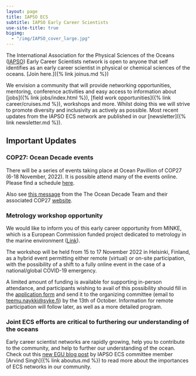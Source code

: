 ```yaml
---
layout: page
title: IAPSO ECS
subtitle: IAPSO Early Career Scientists
use-site-title: true
bigimg:
  - "/img/IAPSO_cover_large.jpg"
---
```


The International Association for the Physical Sciences of the Oceans ([IAPSO](https://iapso-ocean.org/)) Early Career Scientists network is open to anyone  that self identifies as an early career scientist in physical or chemical sciences of the oceans. [Join here.]({% link joinus.md %})

We envision a community that will provide networking opportunities, mentoring, conference activities and easy access to information about [jobs]({% link jobs/index.html %}), [field work opportunities]({% link career/cruises.md %}), workshops and more. Whilst doing this we will strive to promote diversity and inclusivity as actively as possible. Most recent updates from the IAPSO ECS network are published in our [newsletter]({% link newsletter.md %}).

## Important Updates

###  COP27: Ocean Decade events

There will be a series of events taking place at Ocean Pavillion of COP27 (6-18 November, 2022). It is possible attend many of the events online. Please find a schedule [here](https://oceanpavilion-cop.org/schedule/).

Also see [this message](https://mailchi.mp/unesco/cop27-ocean-decade-events) from the The Ocean Decade Team and their associated COP27 [website](https://www.oceandecade.org/un-climate-change-conference-2022/).


### Metrology workshop opportunity

We would like to inform you of this early career opportunity from MINKE, which is a European Commission funded project dedicated to metrology in the marine environment ([Link](https://minke.eu/services/sykeworkshop/)).

The workshop will be held from 15 to 17 November 2022 in Helsinki, Finland, as a hybrid event permitting either remote (virtual) or on-site participation, with the possibility of a shift to a fully online event in the case of a national/global COVID-19 emergency.

A limited amount of funding is available for supporting in-person attendance, and participants wishing to avail of this possibility should fill in the [application form](https://docs.google.com/document/d/1OCz4om00SxJPz0MG4iEoumSLy1BaSNE4/edit/) and send it to the organizing committee (email to teemu.naykki@syke.fi) by the 13th of October. Information for remote participation will follow later, as well as a more detailed program.

### Joint ECS efforts are critical to furthering our understanding of the oceans
Early career scientist networks are rapidly growing, help you to contribute to the community, and help to further our understanding of the ocean. Check out this [new EGU blog post](https://blogs.egu.eu/divisions/os/2021/06/25/ocean-networks-1/) by IAPSO ECS committee member [Arvind Singh]({% link aboutus.md %}) to read more about the importances of ECS networks in our community.
